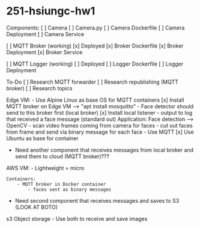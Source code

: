 # 251-hsiungc-hw1

Components:
[ ] Camera
	[ ] Camera.py
	[ ] Camera Dockerfile
	[ ] Camera Deployment
	[ ] Camera Service

[ ] MQTT Broker (working)
	[x] Deployed
	[x] Broker Dockerfile
	[x] Broker Deployment
	[x] Broker Service

[ ] MQTT Logger (working)
	[ ] Deployed
	[ ] Logger Dockerfile
	[ ] Logger Deployment

To-Do
[ ] Research MQTT forwarder
[ ] Research republishing (MQTT broker)
[ ] Research topics


Edge VM:
	- Use Alpine Linux as base OS for MQTT containers
	[x] Install MQTT broker on Edge VM --> "apt install mosquitto"
		- Face detector should send to this broker first (local broker)
	[x] Install local listener
		- output to log that received a face message (standard out)
	Application:
	Face detection —> OpenCV
		- scan video frames coming from camera for faces
		- cut out faces from frame and send via binary message for each face
		- Use MQTT
		[x] Use Ubuntu as base for container

- Need another component that receives messages from local broker and send them to cloud (MQTT broker)???

AWS VM:
	- Lightweight = micro

	Containers:
		- MQTT broker in Docker container
			- faces sent as binary messages

- Need second component that receives messages and saves to S3 (LOOK AT BOTO)

s3 Object storage
	- Use both to receive and save images